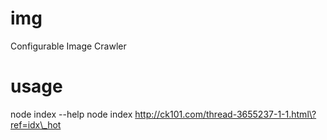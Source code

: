 # img
Configurable Image Crawler

# usage
node index --help
node index http://ck101.com/thread-3655237-1-1.html\?ref=idx\_hot
